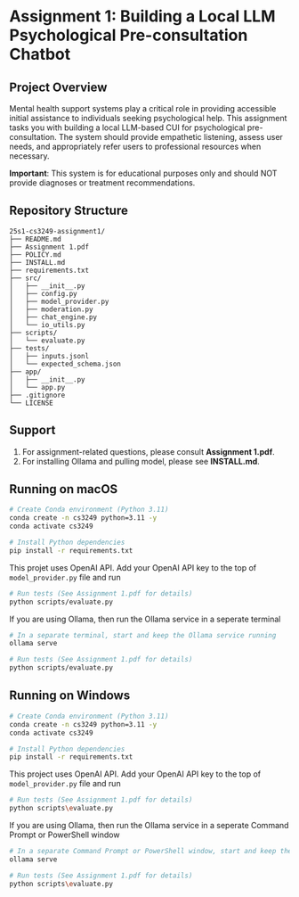 # Assignment 1: Building a Local LLM Psychological Pre-consultation Chatbot

## Project Overview

Mental health support systems play a critical role in providing accessible initial assistance to individuals seeking psychological help. This assignment tasks you with building a local LLM-based CUI for psychological pre-consultation. The system should provide empathetic listening, assess user needs, and appropriately refer users to professional resources when necessary.

**Important**: This system is for educational purposes only and should NOT provide diagnoses or treatment recommendations.

## Repository Structure

```text
25s1-cs3249-assignment1/
├── README.md
├── Assignment 1.pdf
├── POLICY.md
├── INSTALL.md
├── requirements.txt
├── src/
│   ├── __init__.py
│   ├── config.py
│   ├── model_provider.py
│   ├── moderation.py
│   ├── chat_engine.py
│   └── io_utils.py
├── scripts/
│   └── evaluate.py
├── tests/
│   ├── inputs.jsonl
│   └── expected_schema.json
├── app/
│   ├── __init__.py
│   └── app.py
├── .gitignore
└── LICENSE
```

## Support

1. For assignment-related questions, please consult **Assignment 1.pdf**.
2. For installing Ollama and pulling model, please see **INSTALL.md**.

## Running on macOS
```bash
# Create Conda environment (Python 3.11)
conda create -n cs3249 python=3.11 -y
conda activate cs3249

# Install Python dependencies
pip install -r requirements.txt
```

This projet uses OpenAI API. Add your OpenAI API key to the top of `model_provider.py` file and run

```bash
# Run tests (See Assignment 1.pdf for details)
python scripts/evaluate.py
```

If you are using Ollama, then run the Ollama service in a seperate terminal

```bash
# In a separate terminal, start and keep the Ollama service running
ollama serve

# Run tests (See Assignment 1.pdf for details)
python scripts/evaluate.py
```

## Running on Windows

```bash
# Create Conda environment (Python 3.11)
conda create -n cs3249 python=3.11 -y
conda activate cs3249

# Install Python dependencies
pip install -r requirements.txt
```

This project uses OpenAI API. Add your OpenAI API key to the top of `model_provider.py` file and run

```bash
# Run tests (See Assignment 1.pdf for details)
python scripts\evaluate.py
```

If you are using Ollama, then run the Ollama service in a seperate Command Prompt or PowerShell window

```bash
# In a separate Command Prompt or PowerShell window, start and keep the Ollama service running
ollama serve

# Run tests (See Assignment 1.pdf for details)
python scripts\evaluate.py
```
